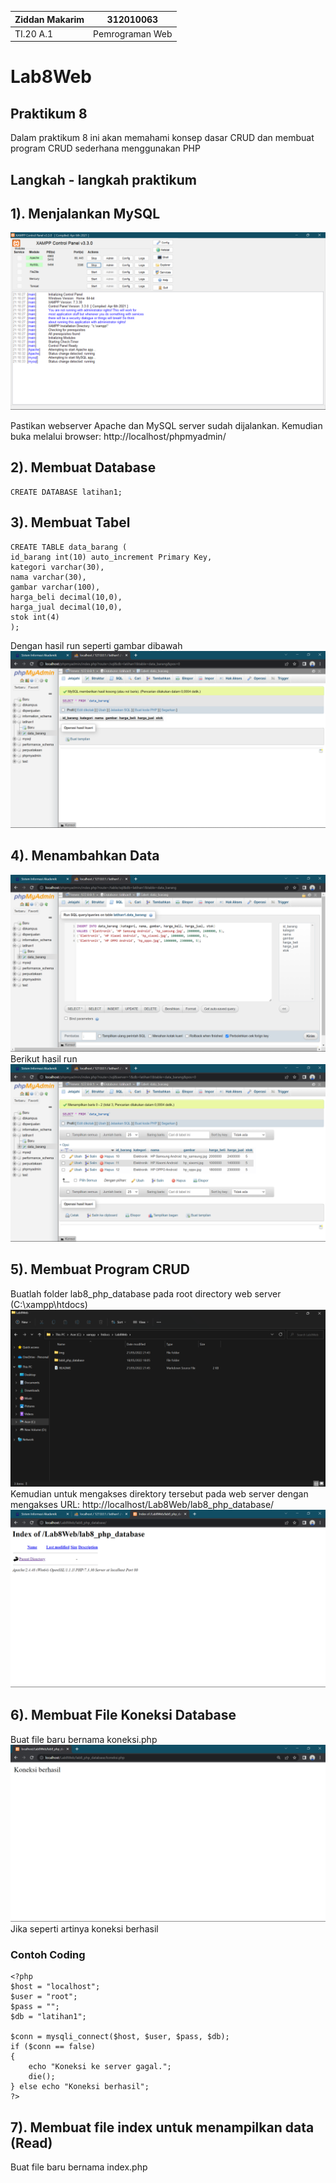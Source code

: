 | Ziddan Makarim |    312010063    |
|----------------|-----------------|
|   TI.20 A.1    | Pemrograman Web |

# Lab8Web
## Praktikum 8

Dalam praktikum 8 ini akan memahami konsep dasar CRUD dan membuat program CRUD sederhana menggunakan PHP

## Langkah - langkah praktikum

## 1). Menjalankan MySQL
![mysql](img/1.png)

Pastikan webserver Apache dan MySQL server sudah dijalankan. Kemudian buka
melalui browser: http://localhost/phpmyadmin/

## 2). Membuat Database

```mysql
CREATE DATABASE latihan1;
```

## 3). Membuat Tabel
```mysql
CREATE TABLE data_barang (
id_barang int(10) auto_increment Primary Key,
kategori varchar(30),
nama varchar(30),
gambar varchar(100),
harga_beli decimal(10,0),
harga_jual decimal(10,0),
stok int(4)
);
```
Dengan hasil run seperti gambar dibawah
![tabel](img/2.png)

## 4). Menambahkan Data
![data](img/3.png)
Berikut hasil run
![hasil](img/4.png)

## 5). Membuat Program CRUD
Buatlah folder lab8_php_database pada root directory web server (C:\xampp\htdocs)
![folder](img/5.png)
Kemudian untuk mengakses direktory tersebut pada web server dengan mengakses URL: http://localhost/Lab8Web/lab8_php_database/
![url](img/6.png)

## 6). Membuat File Koneksi Database
Buat file baru bernama koneksi.php
![koneksi](img/7.png)
Jika seperti artinya koneksi berhasil
### Contoh Coding
```mysql
<?php
$host = "localhost";
$user = "root";
$pass = "";
$db = "latihan1";

$conn = mysqli_connect($host, $user, $pass, $db);
if ($conn == false)
{
    echo "Koneksi ke server gagal.";
    die();
} else echo "Koneksi berhasil";
?>
```

## 7). Membuat file index untuk menampilkan data (Read)
Buat file baru bernama index.php
